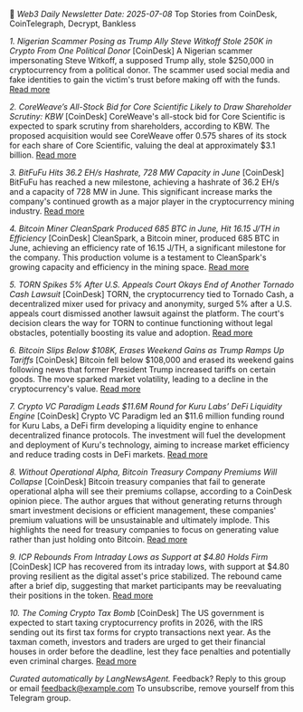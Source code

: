 📰 *Web3 Daily Newsletter*
_Date: 2025-07-08_
Top Stories from CoinDesk, CoinTelegraph, Decrypt, Bankless

*1. Nigerian Scammer Posing as Trump Ally Steve Witkoff Stole 250K in Crypto From One Political Donor* [CoinDesk]
A Nigerian scammer impersonating Steve Witkoff, a supposed Trump ally, stole $250,000 in cryptocurrency from a political donor. The scammer used social media and fake identities to gain the victim's trust before making off with the funds.
[Read more](https://www.coindesk.com/policy/2025/07/07/nigerian-scammer-posing-as-trump-ally-steve-witkoff-stole-250k-in-crypto-from-one-political-donor)

*2. CoreWeave’s All-Stock Bid for Core Scientific Likely to Draw Shareholder Scrutiny: KBW* [CoinDesk]
CoreWeave's all-stock bid for Core Scientific is expected to spark scrutiny from shareholders, according to KBW. The proposed acquisition would see CoreWeave offer 0.575 shares of its stock for each share of Core Scientific, valuing the deal at approximately $3.1 billion.
[Read more](https://www.coindesk.com/markets/2025/07/07/coreweaves-all-stock-bid-for-core-scientific-likely-to-draw-shareholder-scrutiny-kbw)

*3. BitFuFu Hits 36.2 EH/s Hashrate, 728 MW Capacity in June* [CoinDesk]
BitFuFu has reached a new milestone, achieving a hashrate of 36.2 EH/s and a capacity of 728 MW in June. This significant increase marks the company's continued growth as a major player in the cryptocurrency mining industry.
[Read more](https://www.coindesk.com/markets/2025/07/07/bitfufu-hits-36-2-eh-s-hashrate-728-mw-capacity-in-june)

*4. Bitcoin Miner CleanSpark Produced 685 BTC in June, Hit 16.15 J/TH in Efficiency* [CoinDesk]
CleanSpark, a Bitcoin miner, produced 685 BTC in June, achieving an efficiency rate of 16.15 J/TH, a significant milestone for the company. This production volume is a testament to CleanSpark's growing capacity and efficiency in the mining space.
[Read more](https://www.coindesk.com/markets/2025/07/07/bitcoin-miner-cleanspark-produced-685-btc-in-june-hit-1615-jth-in-efficiency)

*5. TORN Spikes 5% After U.S. Appeals Court Okays End of Another Tornado Cash Lawsuit* [CoinDesk]
TORN, the cryptocurrency tied to Tornado Cash, a decentralized mixer used for privacy and anonymity, surged 5% after a U.S. appeals court dismissed another lawsuit against the platform. The court's decision clears the way for TORN to continue functioning without legal obstacles, potentially boosting its value and adoption.
[Read more](https://www.coindesk.com/policy/2025/07/07/torn-spikes-5-after-u-s-appeals-court-okays-end-of-another-tornado-cash-lawsuit)

*6. Bitcoin Slips Below $108K, Erases Weekend Gains as Trump Ramps Up Tariffs* [CoinDesk]
Bitcoin fell below $108,000 and erased its weekend gains following news that former President Trump increased tariffs on certain goods. The move sparked market volatility, leading to a decline in the cryptocurrency's value.
[Read more](https://www.coindesk.com/markets/2025/07/07/bitcoin-slips-below-108k-erases-weekend-gains-as-trump-ramps-up-tariffs)

*7. Crypto VC Paradigm Leads $11.6M Round for Kuru Labs’ DeFi Liquidity Engine* [CoinDesk]
Crypto VC Paradigm led an $11.6 million funding round for Kuru Labs, a DeFi firm developing a liquidity engine to enhance decentralized finance protocols. The investment will fuel the development and deployment of Kuru's technology, aiming to increase market efficiency and reduce trading costs in DeFi markets.
[Read more](https://www.coindesk.com/business/2025/07/07/crypto-vc-paradigm-leads-usd11-6m-funding-round-for-defi-firm-kuru-labs)

*8. Without Operational Alpha, Bitcoin Treasury Company Premiums Will Collapse* [CoinDesk]
Bitcoin treasury companies that fail to generate operational alpha will see their premiums collapse, according to a CoinDesk opinion piece. The author argues that without generating returns through smart investment decisions or efficient management, these companies' premium valuations will be unsustainable and ultimately implode. This highlights the need for treasury companies to focus on generating value rather than just holding onto Bitcoin.
[Read more](https://www.coindesk.com/opinion/2025/07/07/without-operational-alpha-bitcoin-treasury-company-premiums-will-collapse)

*9. ICP Rebounds From Intraday Lows as Support at $4.80 Holds Firm* [CoinDesk]
ICP has recovered from its intraday lows, with support at $4.80 proving resilient as the digital asset's price stabilized. The rebound came after a brief dip, suggesting that market participants may be reevaluating their positions in the token.
[Read more](https://www.coindesk.com/markets/2025/07/07/icp-rebounds-from-intraday-lows-as-support-at-480-holds-firm)

*10. The Coming Crypto Tax Bomb* [CoinDesk]
The US government is expected to start taxing cryptocurrency profits in 2026, with the IRS sending out its first tax forms for crypto transactions next year. As the taxman cometh, investors and traders are urged to get their financial houses in order before the deadline, lest they face penalties and potentially even criminal charges.
[Read more](https://www.coindesk.com/opinion/2025/07/07/the-coming-crypto-tax-bomb)

_Curated automatically by LangNewsAgent._
Feedback? Reply to this group or email feedback@example.com
To unsubscribe, remove yourself from this Telegram group.